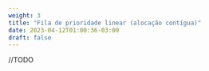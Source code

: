 ```yaml
---
weight: 3
title: "Fila de prioridade linear (alocação contígua)"
date: 2023-04-12T01:00:36-03:00
draft: false
---
```


//TODO